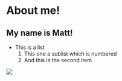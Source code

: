 # About me!

## My name is Matt!

* This is a list
    1. This one a sublist which is numbered
    2. And this is the second item
    
![](img/rufus)



